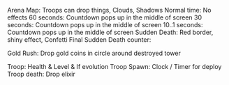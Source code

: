 <!-- Make an arena image without the towers so the towers can be placed in after. (This is so that the characters can be behind the tower)

Arena should have a checkered pattern which makes the YOLO understand shadows

There are no known tower skins in the files...

Characters: 1.680555555555555

You will find anything that’s downloaded from the SC server inside: /data/data/com.supercell.clashroyale/update
 -->

Arena Map: Troops can drop things, Clouds, Shadows
Normal time: No effects
60 seconds: Countdown pops up in the middle of screen
30 seconds: Countdown pops up in the middle of screen
10..1 seconds: Countdown pops up in the middle of screen
Sudden Death: Red border, shiny effect, Confetti
Final Sudden Death counter: 

Gold Rush: Drop gold coins in circle around destroyed tower

Troop: Health & Level & If evolution
Troop Spawn: Clock / Timer for deploy
Troop death: Drop elixir